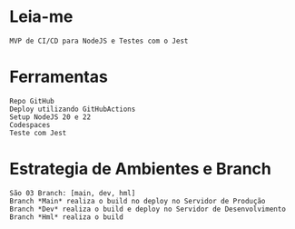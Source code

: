 # Leia-me
    MVP de CI/CD para NodeJS e Testes com o Jest

# Ferramentas
    Repo GitHub
    Deploy utilizando GitHubActions
    Setup NodeJS 20 e 22
    Codespaces
    Teste com Jest

# Estrategia de Ambientes e Branch
    São 03 Branch: [main, dev, hml] 
    Branch *Main* realiza o build no deploy no Servidor de Produção
    Branch *Dev* realiza o build e deploy no Servidor de Desenvolvimento 
    Branch *Hml* realiza o build